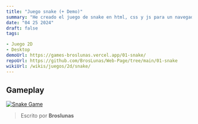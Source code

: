 ```yaml
---
title: "Juego snake (+ Demo)"
summary: "He creado el juego de snake en html, css y js para un navegador"
date: "04 25 2024"
draft: false
tags:

- Juego 2D
- Desktop
demoUrl: https://games-broslunas.vercel.app/01-snake/
repoUrl: https://github.com/BrosLunas/Web-Page/tree/main/01-snake
wikiUrl: /wikis/juegos/2d/snake/
---
```


## Gameplay
[![Snake Game](/assets/img/games/snake.png)](/assets/video/gameplay/snake.mp4)

> Escrito por **Broslunas**